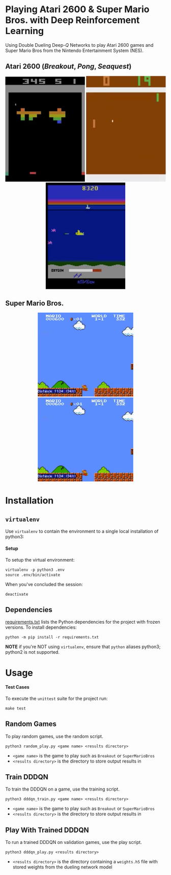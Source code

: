 # Playing Atari 2600 & Super Mario Bros. with Deep Reinforcement Learning

Using Double Dueling Deep-_Q_ Networks to play Atari 2600 games and Super
Mario Bros from the Nintendo Entertainment System (NES).

## Atari 2600 (_Breakout_, _Pong_, _Seaquest_)

<p float="left" align="center">
<img src="img/Breakout.png" width="250"/>
<img src="img/Pong.png" width="250"/>
<img src="img/Seaquest.png" width="250"/>
</p>

## Super Mario Bros.

<p float="left" align="center">
<img src="img/SuperMarioBros1.png" width="300"/>
<img src="img/SuperMarioBros2.png" width="300"/>
</p>



# Installation

## `virtualenv`

Use `virtualenv` to contain the environment to a single
local installation of python3:

#### Setup

To setup the virtual environment:

```shell
virtualenv -p python3 .env
source .env/bin/activate
```

When you've concluded the session:

```shell
deactivate
```

## Dependencies

[requirements.txt](requirements.txt) lists the Python dependencies for the
project with frozen versions. To install dependencies:

```shell
python -m pip install -r requirements.txt
```

**NOTE** if you're NOT using `virtualenv`, ensure that `python` aliases
python3; python2 is not supported.



# Usage

#### Test Cases

To execute the `unittest` suite for the project run:

```shell
make test
```

## Random Games

To play random games, use the random script.

```shell
python3 random_play.py <game name> <results directory>
```

-   `<game name>` is the game to play such as `Breakout` or `SuperMarioBros`
-   `<results directory>` is the directory to store output results in

## Train DDDQN

To train the DDDQN on a game, use the training script.

```shell
python3 dddqn_train.py <game name> <results directory>
```

-   `<game name>` is the game to play such as `Breakout` or `SuperMarioBros`
-   `<results directory>` is the directory to store output results in

## Play With Trained DDDQN

To run a trained DDDQN on validation games, use the play script.

```shell
python3 dddqn_play.py <results directory>
```

-   `<results directory>` is the directory containing a `weights.h5` file
    with stored weights from the dueling network model
